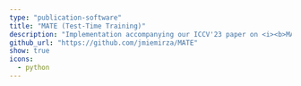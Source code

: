 ```yaml
---
type: "publication-software"
title: "MATE (Test-Time Training)"
description: "Implementation accompanying our ICCV'23 paper on <i><b>MATE: Masked Autoencoders are Online 3D Test-Time Learners</b></i>."
github_url: "https://github.com/jmiemirza/MATE"
show: true
icons:
  - python
---
```



